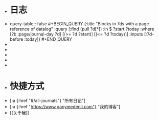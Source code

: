 - # 日志
- query-table:: false
  #+BEGIN_QUERY
  {:title "Blocks in 7ds with a page reference of datalog"
   :query [:find (pull ?d[*])
         :in $ ?start ?today
         :where
         [?b :page/journal-day ?d]
         [(>= ?d ?start)]
         [(<= ?d ?today)]]
   :inputs [:7d-before :today]}
  #+END_QUERY
-
-
-
-
-
- # 快捷方式
- [:a {:href "#/all-journals"} "所有日记"]
- [:a {:href "https://www.ganymedenil.com"} "我的博客"]
- [[关于我]]